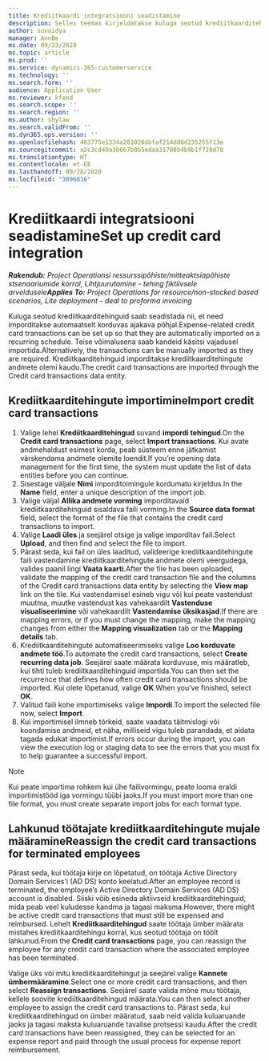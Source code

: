 ```yaml
---
title: Krediitkaardi integratsiooni seadistamine
description: Selles teemas kirjeldatakse kuluga seotud krediitkaarditehingute importimist ja haldamist.
author: suvaidya
manager: AnnBe
ms.date: 09/23/2020
ms.topic: article
ms.prod: ''
ms.service: dynamics-365-customerservice
ms.technology: ''
ms.search.form: ''
audience: Application User
ms.reviewer: kfend
ms.search.scope: ''
ms.search.region: ''
ms.author: shylaw
ms.search.validFrom: ''
ms.dyn365.ops.version: ''
ms.openlocfilehash: 483775e1334a281026dbfaf214d06d235255f13e
ms.sourcegitcommit: a2c3cd49a3b667b8b5edaa31788b4b9b1f728d78
ms.translationtype: HT
ms.contentlocale: et-EE
ms.lasthandoff: 09/28/2020
ms.locfileid: "3896816"
---
```

# <a name="set-up-credit-card-integration"></a><span data-ttu-id="880cb-103">Krediitkaardi integratsiooni seadistamine</span><span class="sxs-lookup"><span data-stu-id="880cb-103">Set up credit card integration</span></span>

<span data-ttu-id="880cb-104">_**Rakendub:** Project Operationsi ressurssipõhiste/mitteaktsiapõhiste stsenaariumide korral,  Lihtjuurutamine - tehing fiktiivsele arveldusele_</span><span class="sxs-lookup"><span data-stu-id="880cb-104">_**Applies To:** Project Operations for resource/non-stocked based scenarios, Lite deployment - deal to proforma invoicing_</span></span>

<span data-ttu-id="880cb-105">Kuluga seotud krediitkaarditehinguid saab seadistada nii, et need imporditakse automaatselt korduvas ajakava põhjal.</span><span class="sxs-lookup"><span data-stu-id="880cb-105">Expense-related credit card transactions can be set up so that they are automatically imported on a recurring schedule.</span></span> <span data-ttu-id="880cb-106">Teise võimalusena saab kandeid käsitsi vajadusel importida.</span><span class="sxs-lookup"><span data-stu-id="880cb-106">Alternatively, the transactions can be manually imported as they are required.</span></span> <span data-ttu-id="880cb-107">Krediitkaarditehinguid imporditakse krediitkaarditehingute andmete olemi kaudu.</span><span class="sxs-lookup"><span data-stu-id="880cb-107">The credit card transactions are imported through the Credit card transactions data entity.</span></span>

## <a name="import-credit-card-transactions"></a><span data-ttu-id="880cb-108">Krediitkaarditehingute importimine</span><span class="sxs-lookup"><span data-stu-id="880cb-108">Import credit card transactions</span></span>

1. <span data-ttu-id="880cb-109">Valige lehel **Krediitkaarditehingud** suvand **impordi tehingud**.</span><span class="sxs-lookup"><span data-stu-id="880cb-109">On the **Credit card transactions** page, select **Import transactions**.</span></span> <span data-ttu-id="880cb-110">Kui avate andmehaldust esimest korda, peab süsteem enne jätkamist värskendama andmete olemite loendit.</span><span class="sxs-lookup"><span data-stu-id="880cb-110">If you’re opening data management for the first time, the system must update the list of data entities before you can continue.</span></span>
2. <span data-ttu-id="880cb-111">Sisestage väljale **Nimi** imporditoimingule kordumatu kirjeldus.</span><span class="sxs-lookup"><span data-stu-id="880cb-111">In the **Name** field, enter a unique description of the import job.</span></span>
3. <span data-ttu-id="880cb-112">Valige väljal **Allika andmete vorming** imporditavaid krediitkaarditehinguid sisaldava faili vorming.</span><span class="sxs-lookup"><span data-stu-id="880cb-112">In the **Source data format** field, select the format of the file that contains the credit card transactions to import.</span></span>
4. <span data-ttu-id="880cb-113">Valige **Laadi üles** ja seejärel otsige ja valige imporditav fail.</span><span class="sxs-lookup"><span data-stu-id="880cb-113">Select **Upload**, and then find and select the file to import.</span></span>
5. <span data-ttu-id="880cb-114">Pärast seda, kui fail on üles laaditud, valideerige krediitkaarditehingute faili vastendamine krediitkaarditehingute andmete olemi veergudega, valides paanil lingi **Vaata kaarti**.</span><span class="sxs-lookup"><span data-stu-id="880cb-114">After the file has been uploaded, validate the mapping of the credit card transaction file and the columns of the Credit card transactions data entity by selecting the **View map** link on the tile.</span></span> <span data-ttu-id="880cb-115">Kui vastendamisel esineb vigu või kui peate vastendust muutma, muutke vastendust kas vahekaardilt **Vastenduse visualiseerimine** või vahekaardilt **Vastendamise üksikasjad**.</span><span class="sxs-lookup"><span data-stu-id="880cb-115">If there are mapping errors, or if you must change the mapping, make the mapping changes from either the **Mapping visualization** tab or the **Mapping details** tab.</span></span>
6. <span data-ttu-id="880cb-116">Krediitkaarditehingute automatiseerimiseks valige **Loo korduvate andmete töö**.</span><span class="sxs-lookup"><span data-stu-id="880cb-116">To automate the credit card transactions, select **Create recurring data job**.</span></span> <span data-ttu-id="880cb-117">Seejärel saate määrata korduvuse, mis määratleb, kui tihti tuleb krediitkaarditehinguid importida.</span><span class="sxs-lookup"><span data-stu-id="880cb-117">You can then set the recurrence that defines how often credit card transactions should be imported.</span></span> <span data-ttu-id="880cb-118">Kui olete lõpetanud, valige **OK**.</span><span class="sxs-lookup"><span data-stu-id="880cb-118">When you’ve finished, select **OK**.</span></span>
7. <span data-ttu-id="880cb-119">Valitud faili kohe importimiseks valige **Impordi**.</span><span class="sxs-lookup"><span data-stu-id="880cb-119">To import the selected file now, select **Import**.</span></span>
8. <span data-ttu-id="880cb-120">Kui importimisel ilmneb tõrkeid, saate vaadata täitmislogi või koondamise andmeid, et näha, milliseid vigu tuleb parandada, et aidata tagada edukat importimist.</span><span class="sxs-lookup"><span data-stu-id="880cb-120">If errors occur during the import, you can view the execution log or staging data to see the errors that you must fix to help guarantee a successful import.</span></span>

> [!NOTE]
> <span data-ttu-id="880cb-121">Kui peate importima rohkem kui ühe failivormingu, peate looma eraldi importimistööd iga vormingu tüübi jaoks.</span><span class="sxs-lookup"><span data-stu-id="880cb-121">If you must import more than one file format, you must create separate import jobs for each format type.</span></span>

## <a name="reassign-the-credit-card-transactions-for-terminated-employees"></a><span data-ttu-id="880cb-122">Lahkunud töötajate krediitkaarditehingute mujale määramine</span><span class="sxs-lookup"><span data-stu-id="880cb-122">Reassign the credit card transactions for terminated employees</span></span>

<span data-ttu-id="880cb-123">Pärast seda, kui töötaja kirje on lõpetatud, on töötaja Active Directory Domain Services'i (AD DS) konto keelatud.</span><span class="sxs-lookup"><span data-stu-id="880cb-123">After an employee record is terminated, the employee’s Active Directory Domain Services (AD DS) account is disabled.</span></span> <span data-ttu-id="880cb-124">Siiski võib esineda aktiivseid krediitkaarditehinguid, mida peab veel kuludesse kandma ja tagasi maksma.</span><span class="sxs-lookup"><span data-stu-id="880cb-124">However, there might be active credit card transactions that must still be expensed and reimbursed.</span></span> <span data-ttu-id="880cb-125">Lehelt **Krediitkaarditehingud** saate töötaja ümber määrata mistahes krediitkaarditehingu korral, kus seotud töötaja on töölt lahkunud.</span><span class="sxs-lookup"><span data-stu-id="880cb-125">From the **Credit card transactions** page, you can reassign the employee for any credit card transaction where the associated employee has been terminated.</span></span>

<span data-ttu-id="880cb-126">Valige üks või mitu krediitkaarditehingut ja seejärel valige **Kannete ümbermääramine**.</span><span class="sxs-lookup"><span data-stu-id="880cb-126">Select one or more credit card transactions, and then select **Reassign transactions**.</span></span> <span data-ttu-id="880cb-127">Seejärel saate valida mõne muu töötaja, kellele soovite krediitkaarditehingud määrata.</span><span class="sxs-lookup"><span data-stu-id="880cb-127">You can then select another employee to assign the credit card transactions to.</span></span> <span data-ttu-id="880cb-128">Pärast seda, kui krediitkaarditehingud on ümber määratud, saab neid valida kuluaruande jaoks ja tagasi maksta kuluaruande tavalise protsessi kaudu.</span><span class="sxs-lookup"><span data-stu-id="880cb-128">After the credit card transactions have been reassigned, they can be selected for an expense report and paid through the usual process for expense report reimbursement.</span></span>

